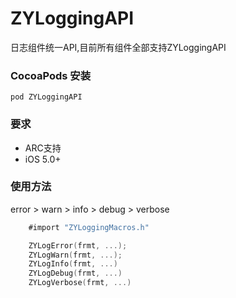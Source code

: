 # ZYLoggingAPI

日志组件统一API,目前所有组件全部支持ZYLoggingAPI

### CocoaPods 安装
    pod ZYLoggingAPI
    
### 要求
* ARC支持
* iOS 5.0+

### 使用方法

error > warn > info > debug > verbose

```objective-c
	#import "ZYLoggingMacros.h"

	ZYLogError(frmt, ...);
	ZYLogWarn(frmt, ...);
	ZYLogInfo(frmt, ...)
	ZYLogDebug(frmt, ...)
	ZYLogVerbose(frmt, ...)
	
```
